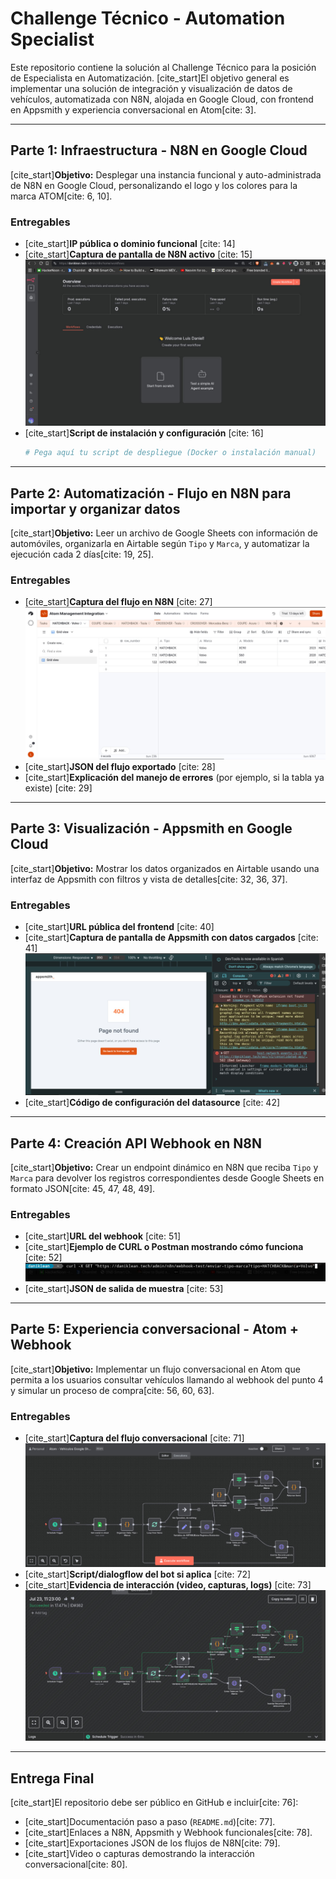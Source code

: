 # Challenge Técnico - Automation Specialist

Este repositorio contiene la solución al Challenge Técnico para la posición de Especialista en Automatización. [cite_start]El objetivo general es implementar una solución de integración y visualización de datos de vehículos, automatizada con N8N, alojada en Google Cloud, con frontend en Appsmith y experiencia conversacional en Atom[cite: 3].

---

## Parte 1: Infraestructura - N8N en Google Cloud

[cite_start]**Objetivo:** Desplegar una instancia funcional y auto-administrada de N8N en Google Cloud, personalizando el logo y los colores para la marca ATOM[cite: 6, 10].

### Entregables

* [cite_start]**IP pública o dominio funcional** [cite: 14]
* [cite_start]**Captura de pantalla de N8N activo** [cite: 15]
    ![N8N Instance Ready](./img/n8n-ready-instance.jpg)
* [cite_start]**Script de instalación y configuración** [cite: 16]
    ```bash
    # Pega aquí tu script de despliegue (Docker o instalación manual)
    ```

---

## Parte 2: Automatización - Flujo en N8N para importar y organizar datos

[cite_start]**Objetivo:** Leer un archivo de Google Sheets con información de automóviles, organizarla en Airtable según `Tipo` y `Marca`, y automatizar la ejecución cada 2 días[cite: 19, 25].

### Entregables

* [cite_start]**Captura del flujo en N8N** [cite: 27]
    ![N8N Workflow](./img/airtable-data-Sort.jpg)
* [cite_start]**JSON del flujo exportado** [cite: 28]
* [cite_start]**Explicación del manejo de errores** (por ejemplo, si la tabla ya existe) [cite: 29]

---

## Parte 3: Visualización - Appsmith en Google Cloud

[cite_start]**Objetivo:** Mostrar los datos organizados en Airtable usando una interfaz de Appsmith con filtros y vista de detalles[cite: 32, 36, 37].

### Entregables

* [cite_start]**URL pública del frontend** [cite: 40]
* [cite_start]**Captura de pantalla de Appsmith con datos cargados** [cite: 41]
    ![Appsmith Frontend](./img/bug-step3-appsmith-setup.jpg)
* [cite_start]**Código de configuración del datasource** [cite: 42]

---

## Parte 4: Creación API Webhook en N8N

[cite_start]**Objetivo:** Crear un endpoint dinámico en N8N que reciba `Tipo` y `Marca` para devolver los registros correspondientes desde Google Sheets en formato JSON[cite: 45, 47, 48, 49].

### Entregables

* [cite_start]**URL del webhook** [cite: 51]
* [cite_start]**Ejemplo de CURL o Postman mostrando cómo funciona** [cite: 52]
    ![cURL Test](./img/curl-test-webhook.jpg)
* [cite_start]**JSON de salida de muestra** [cite: 53]

---

## Parte 5: Experiencia conversacional - Atom + Webhook

[cite_start]**Objetivo:** Implementar un flujo conversacional en Atom que permita a los usuarios consultar vehículos llamando al webhook del punto 4 y simular un proceso de compra[cite: 56, 60, 63].

### Entregables

* [cite_start]**Captura del flujo conversacional** [cite: 71]
    ![Atom Flow](./img/atom-vehiculos-done.jpg)
* [cite_start]**Script/dialogflow del bot si aplica** [cite: 72]
* [cite_start]**Evidencia de interacción (video, capturas, logs)** [cite: 73]
    ![Atom Execution](./img/execution-atom-vehiculos.jpg)

---

## Entrega Final

[cite_start]El repositorio debe ser público en GitHub e incluir[cite: 76]:
* [cite_start]Documentación paso a paso (`README.md`)[cite: 77].
* [cite_start]Enlaces a N8N, Appsmith y Webhook funcionales[cite: 78].
* [cite_start]Exportaciones JSON de los flujos de N8N[cite: 79].
* [cite_start]Video o capturas demostrando la interacción conversacional[cite: 80].
